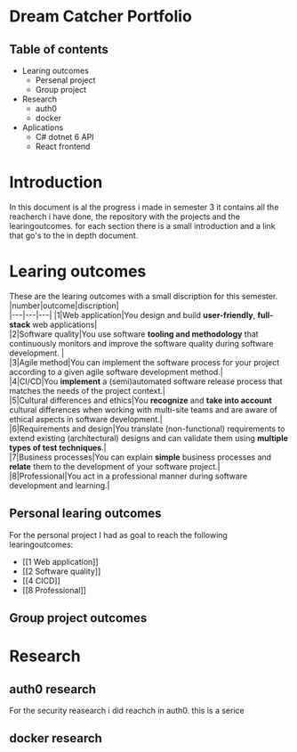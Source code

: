 # Dream Catcher Portfolio
## Table of contents
- Learing outcomes
	- Persenal project
	- Group project
- Research
	- auth0
	- docker
- Aplications
	- C# dotnet 6 API
	- React frontend

# Introduction
In this document is al the progress i made in semester 3 it contains all the reacherch i have done, the repository with the projects and the learingoutcomes. for each section there is a small introduction and a link that go's to the in depth document.

# Learing outcomes
These are the learing outcomes with a small discription for this semester. 
|number|outcome|discription|    
|---|---|---|
|1|Web application|You design and build **user-friendly**, **full-stack** web applications|      
|2|Software quality|You use software **tooling and methodology** that continuously monitors and improve the software quality during software development.   |   
|3|Agile method|You can implement the software process for your project according to a given agile software development method.|   
|4|CI/CD|You **implement** a (semi)automated software release process that matches the needs of the project context.|   
|5|Cultural differences and ethics|You **recognize** and **take into account** cultural differences when working with multi-site teams and are aware of ethical aspects in software development.|   
|6|Requirements and design|You translate (non-functional) requirements to extend existing (architectural) designs and can validate them using **multiple types of test techniques**.|   
|7|Business processes|You can explain **simple** business processes and **relate** them to the development of your software project.|   
|8|Professional|You act in a professional manner during software development and learning.|   


## Personal learing outcomes
For the personal project I had as goal to reach the following learingoutcomes:
- [[1 Web application]]
- [[2 Software quality]]
- [[4 CICD]]
- [[8 Professional]]

## Group project outcomes
# Research
## auth0 research
For the security reasearch i did reachch in auth0. this is a serice
## docker research


